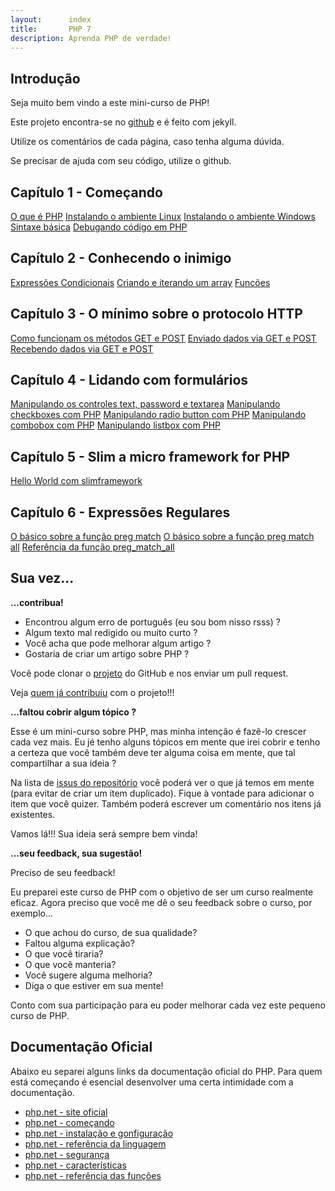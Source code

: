 ```yaml
---
layout:      index
title:       PHP 7
description: Aprenda PHP de verdade!
---
```



## Introdução

Seja muito bem vindo a este mini-curso de PHP!

Este projeto encontra-se no [github](https://github.com/devfuria/php) e é feito com jekyll.

Utilize os comentários de cada página, caso tenha alguma dúvida.

Se precisar de ajuda com seu código, utilize o github.

## Capítulo 1 - Começando

<div class="list-group">
    <a href="/php/o-que-e-php/" class="list-group-item">O que é PHP</a>
    <a href="/php/instalando-o-ambiente/" class="list-group-item">Instalando o ambiente Linux</a>
    <a href="/php/instalando-o-ambiente/" class="list-group-item">Instalando o ambiente Windows</a>
    <a href="/php/sintaxe-basica-de-php/" class="list-group-item">Sintaxe básica</a>
    <a href="/php/debugando-codigo/" class="list-group-item">Debugando código em PHP</a>
</div>

## Capítulo 2 - Conhecendo o inimigo

<div class="list-group">
    <a href="/php/expressoes-condicionais/" class="list-group-item">Expressões Condicionais</a>
    <a href="/php/criando-e-iterando-um-array-em-php/" class="list-group-item">Criando e iterando um array</a>
    <a href="/php/funcoes/" class="list-group-item">Funcões</a>
</div>


## Capítulo 3 - O mínimo sobre o protocolo HTTP

<div class="list-group">
    <a href="/php/como-funcionam-os-metodos-get-e-post/" class="list-group-item">Como funcionam os métodos GET e POST</a>
    <a href="/php/enviando-dados-via-get-post/" class="list-group-item">Enviado dados via GET e POST</a>
    <a href="/php/recebendo-dados-via-get-post/" class="list-group-item">Recebendo dados via GET e POST</a>
</div>

## Capítulo 4 - Lidando com formulários

<div class="list-group">
    <a href="/php/manipulando-os-controles-text-password-e-textarea/" class="list-group-item">Manipulando os controles text, password e textarea</a>
    <a href="/php/manipulando-checkboxes-com-php/" class="list-group-item">Manipulando checkboxes com PHP</a>
    <a href="/php/manipulando-radio-button-com-php/" class="list-group-item">Manipulando radio button com PHP</a>
    <a href="/php/manipulando-combobox-com-php/" class="list-group-item">Manipulando combobox com PHP</a>
    <a href="/php/manipulando-listbox-com-php/" class="list-group-item">Manipulando listbox com PHP</a>
</div>

## Capítulo 5 - Slim a micro framework for PHP

<div class="list-group">
    <a href="/php/hello-world-com-slimframework/" class="list-group-item">Hello World com slimframework</a>
</div>

## Capítulo 6 - Expressões Regulares

<div class="list-group">
    <a href="/php/o-basico-sobre-a-função-preg-match/" class="list-group-item">O básico sobre a função preg match</a>
    <a href="/php/o-basico-sobre-a-funcao-preg-match-all/" class="list-group-item">O básico sobre a função preg match all</a>
    <a href="/php/referencia-da-funcao-preg-match-all/" class="list-group-item">Referência da função preg_match_all</a>
</div>



## Sua vez...

__...contribua!__

- Encontrou algum erro de português (eu sou bom nisso rsss) ?
- Algum texto mal redigido ou muito curto ?
- Você acha que pode melhorar algum artigo ?
- Gostaria de criar um artigo sobre PHP ?

Você pode clonar o [projeto](https://github.com/devfuria/php/) do GitHub e nos enviar um pull request.

Veja [quem já contribuiu](https://github.com/devfuria/devfuria.com.br/graphs/contributors) com o projeto!!!


__...faltou cobrir algum tópico ?__

Esse é um mini-curso sobre PHP, mas minha intenção é fazê-lo crescer cada vez mais. Eu jé tenho alguns tópicos em mente
que irei cobrir e tenho a certeza que você também deve ter alguma coisa em mente, que tal compartilhar a sua ideia ?

Na lista de [issus do repositório](https://github.com/devfuria/php/issues) você poderá ver o que já temos em mente
(para evitar de criar um item duplicado). Fique à vontade para adicionar o item que você quizer. Também poderá escrever
um comentário nos itens já existentes.

Vamos lá!!! Sua ideia será sempre bem vinda!

__...seu feedback, sua sugestão!__

Preciso de seu feedback!

Eu preparei este curso de PHP com o objetivo de ser um curso realmente eficaz. Agora preciso que você me dê o seu
feedback sobre o curso, por exemplo...

- O que achou do curso, de sua qualidade?
- Faltou alguma explicação?
- O que você tiraria?
- O que você manteria?
- Você sugere alguma melhoria?
- Diga o que estiver em sua mente!

Conto com sua participação para eu poder melhorar cada vez este pequeno curso de PHP.



## Documentação Oficial

Abaixo eu separei alguns links da documentação oficial do PHP. Para quem está começando é esencial desenvolver uma certa
intimidade com a documentação.

- [php.net - site oficial](http://php.net/ "link-externo")
- [php.net - começando](http://php.net/manual/pt_BR/getting-started.php "link-externo")
- [php.net - instalação e gonfiguração](http://php.net/manual/pt_BR/install.php "link-externo")
- [php.net - referência da linguagem](http://php.net/manual/pt_BR/langref.php "link-externo")
- [php.net - segurança](http://php.net/manual/pt_BR/security.php "link-externo")
- [php.net - características](http://php.net/manual/pt_BR/features.php "link-externo")
- [php.net - referência das funções](http://php.net/manual/pt_BR/funcref.php "link-externo")



